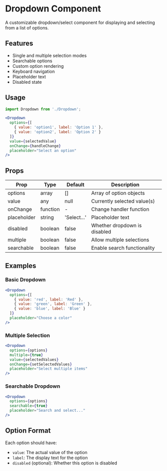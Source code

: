 # Dropdown Component

A customizable dropdown/select component for displaying and selecting from a list of options.

## Features

- Single and multiple selection modes
- Searchable options
- Custom option rendering
- Keyboard navigation
- Placeholder text
- Disabled state

## Usage

```jsx
import Dropdown from './Dropdown';

<Dropdown 
  options={[
    { value: 'option1', label: 'Option 1' },
    { value: 'option2', label: 'Option 2' }
  ]}
  value={selectedValue}
  onChange={handleChange}
  placeholder="Select an option"
/>
```

## Props

| Prop | Type | Default | Description |
|------|------|---------|-------------|
| options | array | [] | Array of option objects |
| value | any | null | Currently selected value(s) |
| onChange | function | - | Change handler function |
| placeholder | string | 'Select...' | Placeholder text |
| disabled | boolean | false | Whether dropdown is disabled |
| multiple | boolean | false | Allow multiple selections |
| searchable | boolean | false | Enable search functionality |

## Examples

### Basic Dropdown
```jsx
<Dropdown 
  options={[
    { value: 'red', label: 'Red' },
    { value: 'green', label: 'Green' },
    { value: 'blue', label: 'Blue' }
  ]}
  placeholder="Choose a color"
/>
```

### Multiple Selection
```jsx
<Dropdown 
  options={options}
  multiple={true}
  value={selectedValues}
  onChange={setSelectedValues}
  placeholder="Select multiple items"
/>
```

### Searchable Dropdown
```jsx
<Dropdown 
  options={options}
  searchable={true}
  placeholder="Search and select..."
/>
```

## Option Format

Each option should have:
- `value`: The actual value of the option
- `label`: The display text for the option
- `disabled` (optional): Whether this option is disabled